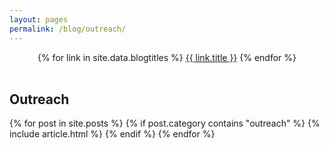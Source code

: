 ```yaml
---
layout: pages
permalink: /blog/outreach/
---
```


<center>
  {% for link in site.data.blogtitles %}
    <a href="{{ link.url }}" class="btn btn-ghost">{{ link.title }}</a>
  {% endfor %}
</center>

<br/>

<section class="post-list">

  <h2>Outreach</h2>
  {% for post in site.posts %}
    {% if post.category contains "outreach" %}
      {% include article.html %}
    {% endif %}
  {% endfor %}
  
</section>
